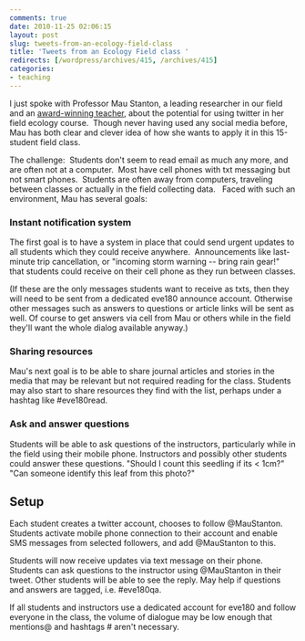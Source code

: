 ```yaml
---
comments: true
date: 2010-11-25 02:06:15
layout: post
slug: tweets-from-an-ecology-field-class
title: 'Tweets from an Ecology Field class '
redirects: [/wordpress/archives/415, /archives/415]
categories:
- teaching
---
```


I just spoke with Professor Mau Stanton, a leading researcher in our field and an [award-winning teacher](http://www.ucdavis.edu/spotlight/0305/natural.html), about the potential for using twitter in her field ecology course.  Though never having used any social media before, Mau has both clear and clever idea of how she wants to apply it in this 15-student field class.

The challenge:  Students don't seem to read email as much any more, and are often not at  a computer.  Most have cell phones with txt messaging but not smart  phones.  Students are often away from computers, traveling between classes or actually in the field collecting data.   Faced with such an environment, Mau has several goals:



### Instant notification system


The first goal is to have a system in place that could send urgent updates to all students which they could receive anywhere.  Announcements like last-minute trip cancellation, or "incoming storm warning -- bring rain gear!"  that students could receive on their cell phone as they run between classes.

(If these are the only messages students want to receive as txts, then they will need to be sent from a dedicated eve180 announce account.  Otherwise other messages such as answers to questions or article links will be sent as well.  Of course to get answers via cell from Mau or others while in the field they'll want the whole dialog available anyway.)



### Sharing resources


Mau's next goal is to be able to share journal articles and stories in the media that may be relevant but not required reading for the class.  Students may also start to share resources they find with the list, perhaps under a hashtag like #eve180read.   



### Ask and answer questions


Students will be able to ask questions of the instructors, particularly while in the field using their mobile phone.   Instructors and possibly other students could answer these questions.  "Should I count this seedling if its < 1cm?"  "Can someone identify this leaf from this photo?"   



## Setup


Each student creates a twitter account, chooses to follow @MauStanton.  Students activate mobile phone connection to their account and enable SMS messages from selected followers, and add @MauStanton to this.  

Students will now receive updates via text message on their phone.  Students can ask questions to the instructor using @MauStanton in their tweet.  Other students will be able to see the reply.  May help if questions and answers are tagged, i.e. #eve180qa.  

If all students and instructors use a dedicated account for eve180 and follow everyone in the class, the volume of dialogue may be low enough that mentions@ and hashtags # aren't necessary.  


 
